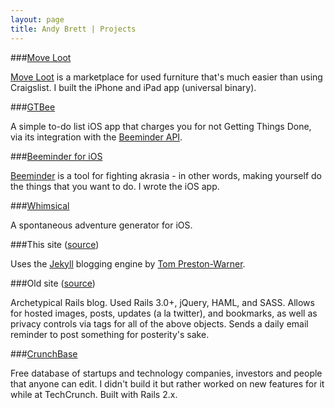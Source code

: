 ```yaml
---
layout: page
title: Andy Brett | Projects
---
```


###[Move Loot][11]

[Move Loot](https://www.moveloot.com) is a marketplace for used furniture that's much easier than using Craigslist. I built the iPhone and iPad app (universal binary).

###[GTBee][10]

A simple to-do list iOS app that charges you for not Getting Things Done, via its integration with the [Beeminder API](https://www.beeminder.com/api).

###[Beeminder for iOS][9]

[Beeminder](https://www.beeminder.com) is a tool for fighting akrasia - in other words, making yourself do the things that you want to do. I wrote the iOS app.

###[Whimsical][0]

A spontaneous adventure generator for iOS.

###This site ([source][2])

Uses the [Jekyll][3] blogging engine by [Tom Preston-Warner][4].

###Old site ([source][5])

Archetypical Rails blog. Used Rails 3.0+, jQuery, HAML, and SASS. Allows for hosted images, posts, updates (a la twitter), and bookmarks, as well as privacy controls via tags for all of the above objects. Sends a daily email reminder to post something for posterity's sake.

###[CrunchBase][7]

Free database of startups and technology companies, investors and people that anyone can edit. I didn't build it but rather worked on new features for it while at TechCrunch. Built with Rails 2.x.

[0]: http://appstore.com/whimsical
[1]: http://cakehealth.com
[2]: https://github.com/andrewpbrett/andrewpbrett.github.com
[3]: https://github.com/mojombo/jekyll
[4]: https://github.com/mojombo
[5]: https://github.com/andrewpbrett/andy3.0
[6]: https://github.com/andrewpbrett/Crunchhunch
[7]: https://www.crunchbase.com
[8]: http://goruncalendar.com
[9]: https://itunes.apple.com/us/app/beeminder/id551869729
[10]: https://itunes.apple.com/us/app/gtbee/id779525180
[11]: https://itunes.apple.com/us/app/move-loot/id883723244?ls=1&mt=8
